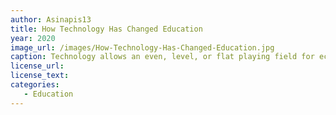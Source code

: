 ```yaml
---
author: Asinapis13
title: How Technology Has Changed Education
year: 2020
image_url: /images/How-Technology-Has-Changed-Education.jpg
caption: Technology allows an even, level, or flat playing field for economies across the world. Once individuals have access to the world wide web, they have access to markets all across the globe.
license_url:
license_text: 
categories:
   - Education
---
```


